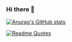### Hi there 👋

<!--
**petrizzo/petrizzo** is a ✨ _special_ ✨ repository because its `README.md` (this file) appears on your GitHub profile.

Here are some ideas to get you started:

- 🔭 I’m currently working on Scikit-learn doc spanish translation with my team @qu4nt
- 🌱 I’m currently learning about Care systems and gender public policy / sofware project documentation process
- 👯 I’m looking to collaborate on open science and tourism gender public policy research 
- 🤔 I’m looking for help with ✍(◔◡◔)
- 💬 Ask me about ...
- 📫 How to reach me: mpetrizzo@qu4nt.com
- 😄 Pronouns: rather than pronouns, I want to be called by my given name
- ⚡ Fun fact: I am a political scientist, and I am not afraid of technology!
-->

[![Anurag's GitHub stats](https://github-readme-stats.vercel.app/api?username=petrizzo)](https://github.com/anuraghazra/github-readme-stats)


[![Readme Quotes](https://quotes-github-readme.vercel.app/api?type=horizontal)](https://github.com/piyushsuthar/github-readme-quotes)




